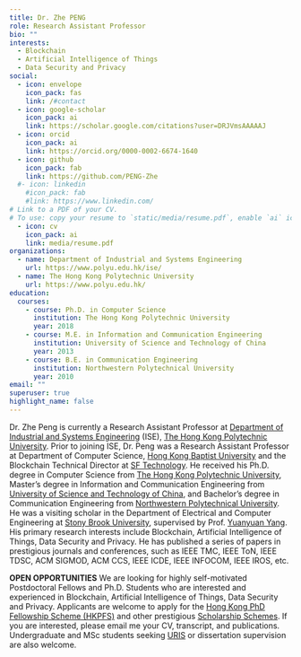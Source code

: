 ```yaml
---
title: Dr. Zhe PENG
role: Research Assistant Professor
bio: ""
interests:
  - Blockchain
  - Artificial Intelligence of Things
  - Data Security and Privacy
social:
  - icon: envelope
    icon_pack: fas
    link: /#contact
  - icon: google-scholar
    icon_pack: ai
    link: https://scholar.google.com/citations?user=DRJVmsAAAAAJ
  - icon: orcid
    icon_pack: ai
    link: https://orcid.org/0000-0002-6674-1640
  - icon: github
    icon_pack: fab
    link: https://github.com/PENG-Zhe
  #- icon: linkedin
    #icon_pack: fab
    #link: https://www.linkedin.com/
# Link to a PDF of your CV.
# To use: copy your resume to `static/media/resume.pdf`, enable `ai` icons in `params.toml`, and uncomment the lines below.
  - icon: cv
    icon_pack: ai
    link: media/resume.pdf
organizations:
  - name: Department of Industrial and Systems Engineering
    url: https://www.polyu.edu.hk/ise/
  - name: The Hong Kong Polytechnic University
    url: https://www.polyu.edu.hk/
education:
  courses:
    - course: Ph.D. in Computer Science
      institution: The Hong Kong Polytechnic University
      year: 2018
    - course: M.E. in Information and Communication Engineering
      institution: University of Science and Technology of China
      year: 2013
    - course: B.E. in Communication Engineering
      institution: Northwestern Polytechnical University
      year: 2010
email: ""
superuser: true
highlight_name: false
---
```

Dr. Zhe Peng is currently a Research Assistant Professor at [Department of Industrial and Systems Engineering](https://www.polyu.edu.hk/ise/) (ISE), [The Hong Kong Polytechnic University](https://www.polyu.edu.hk/). Prior to joining ISE, Dr. Peng was a Research Assistant Professor at Department of Computer Science, [Hong Kong Baptist University](https://www.hkbu.edu.hk) and the Blockchain Technical Director at [SF Technology](https://www.sf-tech.com.cn). He received his Ph.D. degree in Computer Science from [The Hong Kong Polytechnic University](https://www.polyu.edu.hk/), Master’s degree in Information and Communication Engineering from [University of Science and Technology of China](https://www.ustc.edu.cn), and Bachelor’s degree in Communication Engineering from [Northwestern Polytechnical University](https://www.nwpu.edu.cn/index.htm). He was a visiting scholar in the Department of Electrical and Computer Engineering at [Stony Brook University](https://www.stonybrook.edu), supervised by Prof. [Yuanyuan Yang](https://www.ece.stonybrook.edu/~yang/). His primary research interests include Blockchain, Artificial Intelligence of Things, Data Security and Privacy. He has published a series of papers in prestigious journals and conferences, such as IEEE TMC, IEEE ToN, IEEE TDSC, ACM SIGMOD, ACM CCS, IEEE ICDE, IEEE INFOCOM, IEEE IROS, etc.

**OPEN OPPORTUNITIES**
We are looking for highly self-motivated Postdoctoral Fellows and Ph.D. Students who are interested and experienced in Blockchain, Artificial Intelligence of Things, Data Security and Privacy. Applicants are welcome to apply for the [Hong Kong PhD Fellowship Scheme (HKPFS)](https://www.polyu.edu.hk/gs/prospective-students/hkpfs/) and other prestigious [Scholarship Schemes](https://www.polyu.edu.hk/gs/prospective-students/fellowship-scholarship-schemes/). If you are interested, please email me your CV, transcript, and publications.
Undergraduate and MSc students seeking [URIS](https://www.polyu.edu.hk/gs/ug-research/uris/about-uris/) or dissertation supervision are also welcome. 
